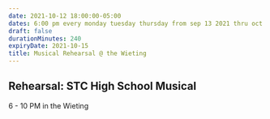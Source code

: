 ```yaml
---
date: 2021-10-12 18:00:00-05:00
dates: 6:00 pm every monday tuesday thursday from sep 13 2021 thru oct 14 2021
draft: false
durationMinutes: 240
expiryDate: 2021-10-15
title: Musical Rehearsal @ the Wieting
---
```


## Rehearsal: STC High School Musical 
6 - 10 PM in the Wieting